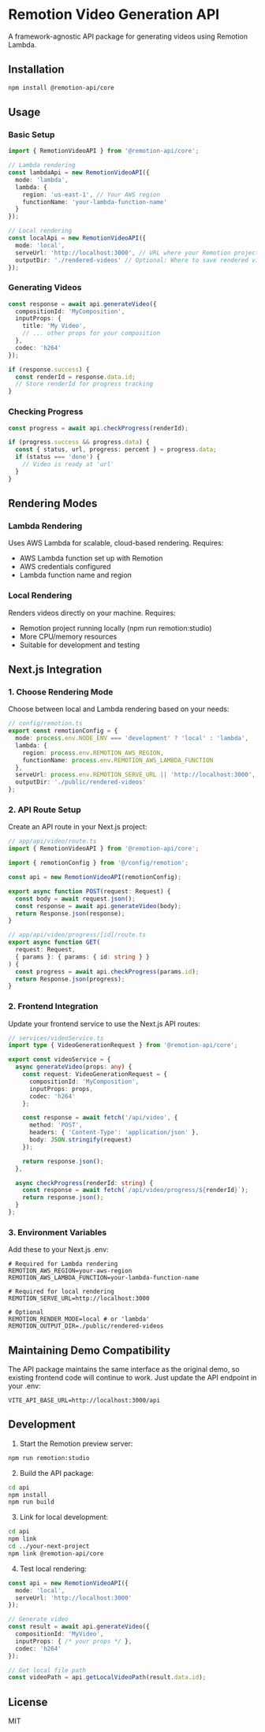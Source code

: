 # Remotion Video Generation API

A framework-agnostic API package for generating videos using Remotion Lambda.

## Installation

```bash
npm install @remotion-api/core
```

## Usage

### Basic Setup

```typescript
import { RemotionVideoAPI } from '@remotion-api/core';

// Lambda rendering
const lambdaApi = new RemotionVideoAPI({
  mode: 'lambda',
  lambda: {
    region: 'us-east-1', // Your AWS region
    functionName: 'your-lambda-function-name'
  }
});

// Local rendering
const localApi = new RemotionVideoAPI({
  mode: 'local',
  serveUrl: 'http://localhost:3000', // URL where your Remotion project is served
  outputDir: './rendered-videos' // Optional: Where to save rendered videos
});
```

### Generating Videos

```typescript
const response = await api.generateVideo({
  compositionId: 'MyComposition',
  inputProps: {
    title: 'My Video',
    // ... other props for your composition
  },
  codec: 'h264'
});

if (response.success) {
  const renderId = response.data.id;
  // Store renderId for progress tracking
}
```

### Checking Progress

```typescript
const progress = await api.checkProgress(renderId);

if (progress.success && progress.data) {
  const { status, url, progress: percent } = progress.data;
  if (status === 'done') {
    // Video is ready at 'url'
  }
}
```

## Rendering Modes

### Lambda Rendering
Uses AWS Lambda for scalable, cloud-based rendering. Requires:
- AWS Lambda function set up with Remotion
- AWS credentials configured
- Lambda function name and region

### Local Rendering
Renders videos directly on your machine. Requires:
- Remotion project running locally (npm run remotion:studio)
- More CPU/memory resources
- Suitable for development and testing

## Next.js Integration

### 1. Choose Rendering Mode
Choose between local and Lambda rendering based on your needs:

```typescript
// config/remotion.ts
export const remotionConfig = {
  mode: process.env.NODE_ENV === 'development' ? 'local' : 'lambda',
  lambda: {
    region: process.env.REMOTION_AWS_REGION,
    functionName: process.env.REMOTION_AWS_LAMBDA_FUNCTION
  },
  serveUrl: process.env.REMOTION_SERVE_URL || 'http://localhost:3000',
  outputDir: './public/rendered-videos'
};
```

### 2. API Route Setup

Create an API route in your Next.js project:

```typescript
// app/api/video/route.ts
import { RemotionVideoAPI } from '@remotion-api/core';

import { remotionConfig } from '@/config/remotion';

const api = new RemotionVideoAPI(remotionConfig);

export async function POST(request: Request) {
  const body = await request.json();
  const response = await api.generateVideo(body);
  return Response.json(response);
}

// app/api/video/progress/[id]/route.ts
export async function GET(
  request: Request,
  { params }: { params: { id: string } }
) {
  const progress = await api.checkProgress(params.id);
  return Response.json(progress);
}
```

### 2. Frontend Integration

Update your frontend service to use the Next.js API routes:

```typescript
// services/videoService.ts
import type { VideoGenerationRequest } from '@remotion-api/core';

export const videoService = {
  async generateVideo(props: any) {
    const request: VideoGenerationRequest = {
      compositionId: 'MyComposition',
      inputProps: props,
      codec: 'h264'
    };

    const response = await fetch('/api/video', {
      method: 'POST',
      headers: { 'Content-Type': 'application/json' },
      body: JSON.stringify(request)
    });

    return response.json();
  },

  async checkProgress(renderId: string) {
    const response = await fetch(`/api/video/progress/${renderId}`);
    return response.json();
  }
};
```

### 3. Environment Variables

Add these to your Next.js .env:

```env
# Required for Lambda rendering
REMOTION_AWS_REGION=your-aws-region
REMOTION_AWS_LAMBDA_FUNCTION=your-lambda-function-name

# Required for local rendering
REMOTION_SERVE_URL=http://localhost:3000

# Optional
REMOTION_RENDER_MODE=local # or 'lambda'
REMOTION_OUTPUT_DIR=./public/rendered-videos
```

## Maintaining Demo Compatibility

The API package maintains the same interface as the original demo, so existing frontend code will continue to work. Just update the API endpoint in your .env:

```env
VITE_API_BASE_URL=http://localhost:3000/api
```

## Development

1. Start the Remotion preview server:
```bash
npm run remotion:studio
```

2. Build the API package:
```bash
cd api
npm install
npm run build
```

3. Link for local development:
```bash
cd api
npm link
cd ../your-next-project
npm link @remotion-api/core
```

4. Test local rendering:
```typescript
const api = new RemotionVideoAPI({
  mode: 'local',
  serveUrl: 'http://localhost:3000'
});

// Generate video
const result = await api.generateVideo({
  compositionId: 'MyVideo',
  inputProps: { /* your props */ },
  codec: 'h264'
});

// Get local file path
const videoPath = api.getLocalVideoPath(result.data.id);
```

## License

MIT
